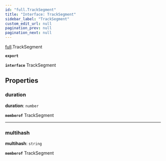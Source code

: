 ```yaml
---
id: "full.TrackSegment"
title: "Interface: TrackSegment"
sidebar_label: "TrackSegment"
custom_edit_url: null
pagination_prev: null
pagination_next: null
---
```


[full](../namespaces/full.md).TrackSegment

**`export`**

**`interface`** TrackSegment

## Properties

### duration

 **duration**: `number`

**`memberof`** TrackSegment

___

### multihash

 **multihash**: `string`

**`memberof`** TrackSegment
